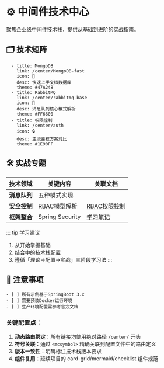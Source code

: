 # ⚙️ 中间件技术中心

聚焦企业级中间件技术栈，提供从基础到进阶的实战指南。

## 🗂 技术矩阵
```card-grid
  - title: MongoDB
    link: /center/MongoDB-fast
    icon: 🍃
    desc: 快速上手文档数据库
    theme: #47A248
  - title: RabbitMQ
    link: /center/rabbitmq-base
    icon: 🐇
    desc: 消息队列核心模式解析
    theme: #FF6600
  - title: 权限控制
    link: /center/auth
    icon: 🔒
    desc: 主流鉴权方案对比
    theme: #1E90FF
```

## 🛠️ 实战专题
| 技术领域 | 关键内容 | 关联文档 |
|---------|----------|----------|
| **消息队列** | 五种模式实现 | <mcsymbol name="rabbitmq-sb" filename="config.mjs" path="/usr/app/front/x-tech/x-tech.github.io/docs/.vitepress/config.mjs" startline="78" type="function"></mcsymbol> |
| **安全控制** | RBAC模型解析 | [RBAC权限控制](/center/RBAC) |
| **框架整合** | Spring Security | [学习笔记](/center/springSecurity1) |

::: tip 学习建议
1. 从<mcsymbol name="MongoDB-fast" filename="config.mjs" path="/usr/app/front/x-tech/x-tech.github.io/docs/.vitepress/config.mjs" startline="77" type="function"></mcsymbol>开始掌握基础
2. 结合<mcfile name="config.mjs" path="/usr/app/front/x-tech/x-tech.github.io/docs/.vitepress/config.mjs"></mcfile>中的技术栈配置
3. 遵循「理论→配置→实战」三阶段学习法
:::

## 📌 注意事项
```checklist
- [ ] 所有示例基于SpringBoot 3.x
- [ ] 需要预装Docker运行环境
- [ ] 生产环境配置需参考官方文档
```



<Badge type="info" text="最后更新：2024-05-20" />
<Badge type="warning" text="推荐Docker 24.0+" />


### 关键配置点：
1. **动态路由绑定**：所有链接均使用绝对路径 `/center/` 开头
2. **符号关联**：通过 `<mcsymbol>` 精确关联到配置文件中的路由定义
3. **版本一致性**：明确标注技术栈版本要求
4. **组件复用**：延续项目的 card-grid/mermaid/checklist 组件规范
<Artalk />
